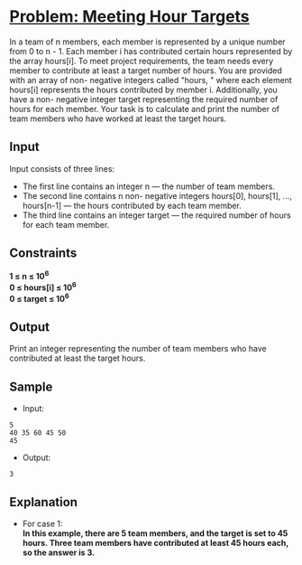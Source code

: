 # [Problem: Meeting Hour Targets](https://my.newtonschool.co/playground/code/aa425ct3yr10)

In a team of n members, each member is represented by a unique number from 0 to n - 1. Each member i has contributed certain hours represented by the array hours[i]. To meet project requirements, the team needs every member to contribute at least a target number of hours. You are provided with an array of non- negative integers called "hours, " where each element hours[i] represents the hours contributed by member i. Additionally, you have a non- negative integer target representing the required number of hours for each member. Your task is to calculate and print the number of team members who have worked at least the target hours.

## Input

Input consists of three lines:
- The first line contains an integer n — the number of team members.
- The second line contains n non- negative integers hours[0], hours[1], …, hours[n-1] — the hours contributed by each team member.
- The third line contains an integer target — the required number of hours for each team member.

## Constraints

**1 ≤ n ≤ 10<sup>6</sup> <br>
0 ≤ hours[i] ≤ 10<sup>6</sup> <br>
0 ≤ target ≤ 10<sup>6</sup>**

## Output

Print an integer representing the number of team members who have contributed at least the target hours.

## Sample

- Input:
```
5
40 35 60 45 50
45
```

- Output:
```
3
```

## Explanation

- For case 1: <br> **In this example, there are 5 team members, and the target is set to 45 hours. Three team members have contributed at least 45 hours each, so the answer is 3.**
